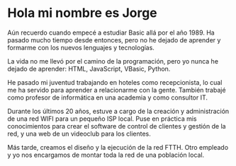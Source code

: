 <!--- 
- 👋 Hi, I’m @hitbit72
- 👀 I’m interested in ...
- 🌱 I’m currently learning ...
- 💞️ I’m looking to collaborate on ...
- 📫 How to reach me ...
- 😄 Pronouns: ...
--->
<h1>Hola mi nombre es Jorge</h1>
<p>Aún recuerdo cuando empecé a estudiar Basic allá por el año 1989. Ha pasado mucho tiempo desde entonces, pero no he dejado de aprender y formarme con los nuevos lenguajes y tecnologías.</p>
<p>La vida no me llevó por el camino de la programación, pero yo nunca he dejado de aprender: HTML, JavaScript, VBasic, Python.</p>
<p>He pasado mi juventud trabajando en hoteles como recepcionista, lo cual me ha servido para aprender a relacionarme con la gente. También trabajé como profesor de informática en una academia y como consultor IT.</p>
<p>Durante los últimos 20 años, estuve a cargo de la creación y administración de una red WIFI para un pequeño ISP local. Puse en práctica mis conocimientos para crear el software de control de clientes y gestión de la red, y una web de un videoclub para los clientes.</p>
<p>Más tarde, creamos el diseño y la ejecución de la red FTTH. Otro empleado y yo nos encargamos de montar toda la red de una población local.</p>


<!---
hitbit72/hitbit72 is a ✨ special ✨ repository because its `README.md` (this file) appears on your GitHub profile.
You can click the Preview link to take a look at your changes.
--->
